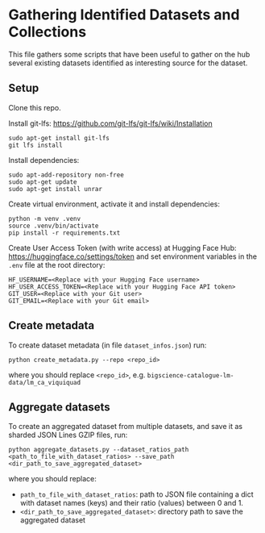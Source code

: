 # Gathering Identified Datasets and Collections

This file gathers some scripts that have been useful to gather on the hub several existing datasets identified as 
interesting source for the dataset.

## Setup
Clone this repo.

Install git-lfs: https://github.com/git-lfs/git-lfs/wiki/Installation
```shell
sudo apt-get install git-lfs
git lfs install
```

Install dependencies:
```shell
sudo apt-add-repository non-free
sudo apt-get update
sudo apt-get install unrar
```

Create virtual environment, activate it and install dependencies:
```shell
python -m venv .venv
source .venv/bin/activate
pip install -r requirements.txt
```

Create User Access Token (with write access) at Hugging Face Hub: https://huggingface.co/settings/token
and set environment variables in the `.env` file at the root directory:
```
HF_USERNAME=<Replace with your Hugging Face username>
HF_USER_ACCESS_TOKEN=<Replace with your Hugging Face API token>
GIT_USER=<Replace with your Git user>
GIT_EMAIL=<Replace with your Git email>
```

## Create metadata
To create dataset metadata (in file `dataset_infos.json`) run:
```shell
python create_metadata.py --repo <repo_id>
```
where you should replace `<repo_id>`, e.g. `bigscience-catalogue-lm-data/lm_ca_viquiquad`


## Aggregate datasets
To create an aggregated dataset from multiple datasets, and save it as sharded JSON Lines GZIP files, run:
```shell
python aggregate_datasets.py --dataset_ratios_path <path_to_file_with_dataset_ratios> --save_path <dir_path_to_save_aggregated_dataset>
```
where you should replace:
- `path_to_file_with_dataset_ratios`: path to JSON file containing a dict with dataset names (keys) and their ratio
  (values) between 0 and 1.
- `<dir_path_to_save_aggregated_dataset>`: directory path to save the aggregated dataset